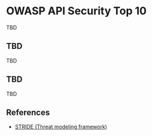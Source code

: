 # OWASP API Security Top 10

TBD

## TBD

TBD


## TBD

TBD

## References

* [STRIDE (Threat modeling framework)](https://learn.microsoft.com/en-us/training/modules/tm-use-a-framework-to-identify-threats-and-find-ways-to-reduce-or-eliminate-risk/1b-threat-modeling-framework)
